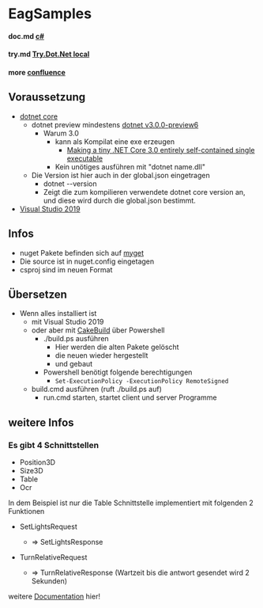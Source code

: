 # EagSamples

#### doc.md [c#](./doc.md)
#### try.md [Try.Dot.Net local](./try.md)
#### more [confluence](https://bdrowa.atlassian.net/wiki/spaces/RP/pages/626590139/Software+Dokumente)

## Voraussetzung

* [dotnet core](http://dot.net)
  * dotnet preview mindestens [dotnet v3.0.0-preview6](https://dotnet.microsoft.com/download/dotnet-core/3.0)
    * Warum 3.0 
      * kann als Kompilat eine exe erzeugen
        * [Making a tiny .NET Core 3.0 entirely self-contained single executable](https://www.hanselman.com/blog/MakingATinyNETCore30EntirelySelfcontainedSingleExecutable.aspx)
      * Kein unötiges ausführen mit "dotnet name.dll"  
  * Die Version ist hier auch in der global.json eingetragen
    * dotnet --version 
    * Zeigt die zum kompilieren verwendete dotnet core version an, und diese wird durch die global.json bestimmt.
* [Visual Studio 2019](https://visualstudio.microsoft.com/de/vs/)

## Infos

* nuget Pakete befinden sich auf [myget](https://www.myget.org/F/rowa/auth/28de5fa5-9592-451d-a8e9-e769859e2061/api/v3/index.json) 
* Die source ist in nuget.config eingetagen 
* csproj sind im neuen Format

## Übersetzen

* Wenn alles installiert ist
  * mit Visual Studio 2019
  * oder aber mit [CakeBuild](https://cakebuild.net/) über Powershell 
      * ./build.ps ausführen
        * Hier werden die alten Pakete gelöscht
        * die neuen wieder hergestellt
        * und gebaut
      * Powershell benötigt folgende berechtigungen
        * ```Set-ExecutionPolicy -ExecutionPolicy RemoteSigned```
  * build.cmd ausführen (ruft ./build.ps auf)
    * run.cmd starten, startet client und server Programme

## weitere Infos

### Es gibt 4 Schnittstellen

* Position3D
* Size3D
* Table
* Ocr

In dem Beispiel ist nur die Table Schnittstelle implementiert mit folgenden 2 Funktionen

* SetLightsRequest
  * => SetLightsResponse

* TurnRelativeRequest
  * => TurnRelativeResponse (Wartzeit bis die antwort gesendet wird 2 Sekunden)

weitere [Documentation](https://github.com/EifelMono/EAGSample/blob/master/doc.md) hier!
